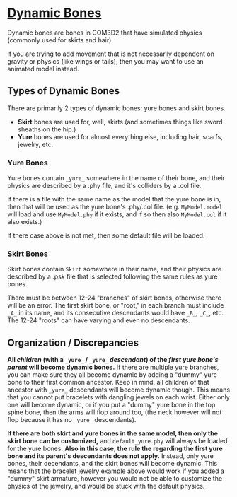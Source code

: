 # [Dynamic Bones](https://github.com/luvoid/COM3D2-All-Bout-Bones/blob/main/wiki/Dynamic-Bones.md)
Dynamic bones are bones in COM3D2 that have simulated physics (commonly used for skirts and hair)

If you are trying to add movement that is not necessarily dependent on gravity or physics (like wings or tails), then you may want to use an animated model instead.

## Types of Dynamic Bones
There are primarily 2 types of dynamic bones: yure bones and skirt bones.
* **Skirt** bones are used for, well, skirts (and sometimes things like sword sheaths on the hip.)
* **Yure** bones are used for almost everything else, including hair, scarfs, jewelry, etc.


### Yure Bones
Yure bones contain `_yure_` somewhere in the name of their bone, and their physics are described by a .phy file, and it's colliders by a .col file.

If there is a file with the same name as the model that the yure bone is in, then that will be used as the yure bone's .phy/.col file. (e.g. `MyModel.model` will load and use `MyModel.phy` if it exists, and if so then also `MyModel.col` if it also exists.)

If there case above is not met, then some default file will be loaded.

### Skirt Bones
Skirt bones contain `Skirt` somewhere in their name, and their physics are described by a .psk file that is selected following the same rules as yure bones.

There must be between 12-24 "branches" of skirt bones, otherwise there will be an error. The first skirt bone, or "root," in each branch must include  `_A_` in its name, and its consecutive descendants would have `_B_`, `_C_`, etc. The 12-24 "roots" can have varying and even no descendants.

## Organization / Discrepancies
**All _children_ (with a `_yure_` / `_yure_` *descendant*) of the *first yure bone's __parent__* will become dynamic bones.** If there are multiple yure branches, you can make sure they all become dynamic by adding a "dummy" yure bone to their first common ancestor. Keep in mind, all children of that ancestor with `_yure_` descendants will become dynamic though. This means that you cannot put bracelets with dangling jewels on each wrist. Either only one will become dynamic, or if you put a "dummy" yure bone in the top spine bone, then the arms will flop around too, (the neck however will not flop because it has no `_yure_` descendants).
 
**If there are both skirt and yure bones in the same model, then only the skirt bone can be customized,** and `default_yure.phy` will always be loaded for the yure bones. **Also in this case, the rule the regarding the first yure bone and its parent's descendants does not apply.** Instead, only yure bones, their decendants, and the skirt bones will become dynamic. This means that the bracelet jewelry example above would work if you added a "dummy" skirt armature, however you would not be able to customize the physics of the jewelry, and would be stuck with the default physics.




